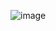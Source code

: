 ![image](https://user-images.githubusercontent.com/57319180/147390189-f79b16e3-5e3e-4dbe-a8ba-c3a7b8f267c8.png)
